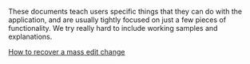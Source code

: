 These documents teach users specific things that they can do with the application, and are usually tightly focused on just a few pieces of functionality. We try really hard to include working samples and explanations.


[How to recover a mass edit change](http://localhost/coreBOSDocumentation/knowledge-base/tutorials/recovermasseditchange)